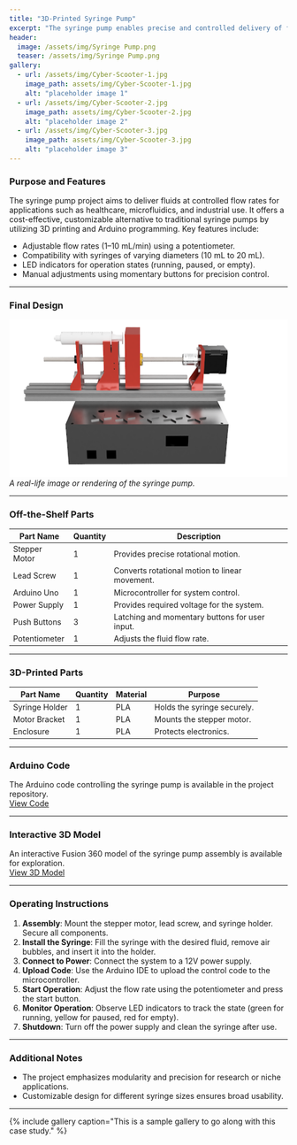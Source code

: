 ```yaml
---
title: "3D-Printed Syringe Pump"
excerpt: "The syringe pump enables precise and controlled delivery of fluids at adjustable flow rates for experimental applications."
header:
  image: /assets/img/Syringe Pump.png
  teaser: /assets/img/Syringe Pump.png
gallery:
  - url: /assets/img/Cyber-Scooter-1.jpg
    image_path: assets/img/Cyber-Scooter-1.jpg
    alt: "placeholder image 1"
  - url: /assets/img/Cyber-Scooter-2.jpg
    image_path: assets/img/Cyber-Scooter-2.jpg
    alt: "placeholder image 2"
  - url: /assets/img/Cyber-Scooter-3.jpg
    image_path: assets/img/Cyber-Scooter-3.jpg
    alt: "placeholder image 3"
---
```


### Purpose and Features
The syringe pump project aims to deliver fluids at controlled flow rates for applications such as healthcare, microfluidics, and industrial use. It offers a cost-effective, customizable alternative to traditional syringe pumps by utilizing 3D printing and Arduino programming. Key features include:
- Adjustable flow rates (1–10 mL/min) using a potentiometer.
- Compatibility with syringes of varying diameters (10 mL to 20 mL).
- LED indicators for operation states (running, paused, or empty).
- Manual adjustments using momentary buttons for precision control.

---

### Final Design
![Rendered Syringe Pump Design](assets/img/unnamed.png)  
*A real-life image or rendering of the syringe pump.*

---

### Off-the-Shelf Parts

| **Part Name**        | **Quantity** | **Description**                           |
|-----------------------|--------------|-------------------------------------------|
| Stepper Motor         | 1            | Provides precise rotational motion.       |
| Lead Screw            | 1            | Converts rotational motion to linear movement. |
| Arduino Uno           | 1            | Microcontroller for system control.       |
| Power Supply          | 1            | Provides required voltage for the system. |
| Push Buttons          | 3            | Latching and momentary buttons for user input. |
| Potentiometer         | 1            | Adjusts the fluid flow rate.              |

---

### 3D-Printed Parts

| **Part Name**         | **Quantity** | **Material** | **Purpose**                  |
|-----------------------|--------------|--------------|------------------------------|
| Syringe Holder        | 1            | PLA          | Holds the syringe securely.  |
| Motor Bracket         | 1            | PLA          | Mounts the stepper motor.    |
| Enclosure             | 1            | PLA          | Protects electronics.        |

---

### Arduino Code
The Arduino code controlling the syringe pump is available in the project repository.  
[View Code](link_to_github_repository)

---

### Interactive 3D Model
An interactive Fusion 360 model of the syringe pump assembly is available for exploration.  
[View 3D Model](link_to_model)

---

### Operating Instructions
1. **Assembly**: Mount the stepper motor, lead screw, and syringe holder. Secure all components.
2. **Install the Syringe**: Fill the syringe with the desired fluid, remove air bubbles, and insert it into the holder.
3. **Connect to Power**: Connect the system to a 12V power supply.
4. **Upload Code**: Use the Arduino IDE to upload the control code to the microcontroller.
5. **Start Operation**: Adjust the flow rate using the potentiometer and press the start button.
6. **Monitor Operation**: Observe LED indicators to track the state (green for running, yellow for paused, red for empty).
7. **Shutdown**: Turn off the power supply and clean the syringe after use.

---

### Additional Notes
- The project emphasizes modularity and precision for research or niche applications.
- Customizable design for different syringe sizes ensures broad usability.

---
{% include gallery caption="This is a sample gallery to go along with this case study." %}
